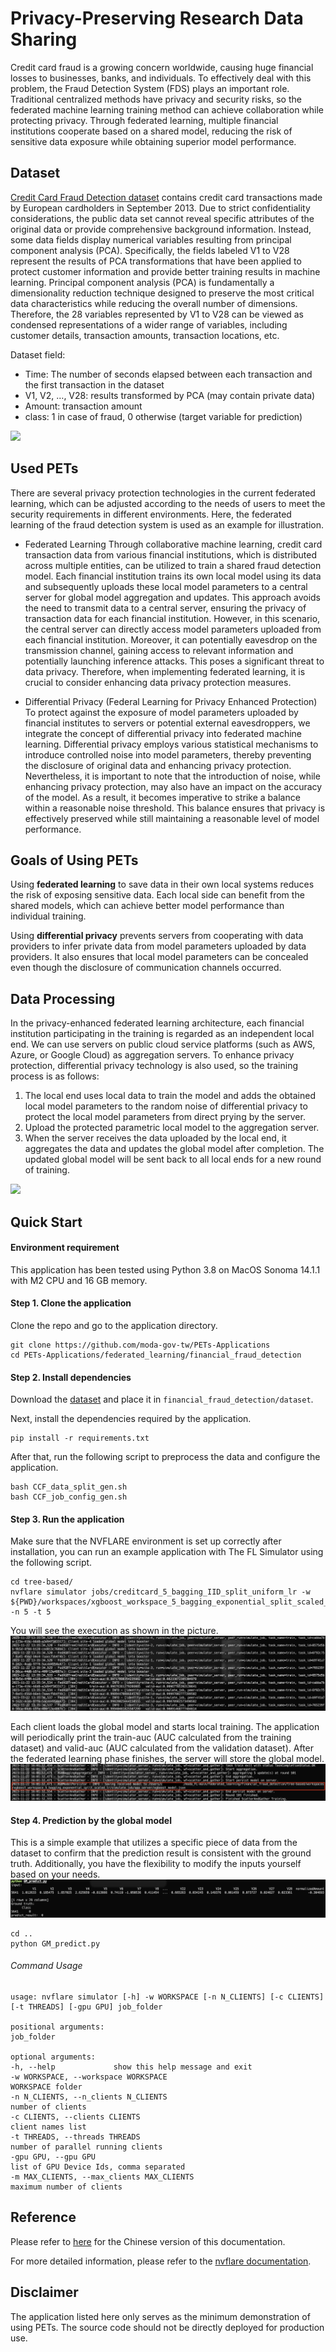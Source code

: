 
# Privacy-Preserving Research Data Sharing

Credit card fraud is a growing concern worldwide, causing huge financial losses to businesses, banks, and individuals. To effectively deal with this problem, the Fraud Detection System (FDS) plays an important role. Traditional centralized methods have privacy and security risks, so the federated machine learning training method can achieve collaboration while protecting privacy. Through federated learning, multiple financial institutions cooperate based on a shared model, reducing the risk of sensitive data exposure while obtaining superior model performance.

## Dataset

[Credit Card Fraud Detection dataset](https://www.kaggle.com/datasets/mlg-ulb/creditcardfraud)
contains credit card transactions made by European cardholders in September 2013. Due to strict confidentiality considerations, the public data set cannot reveal specific attributes of the original data or provide comprehensive background information. Instead, some data fields display numerical variables resulting from principal component analysis (PCA). Specifically, the fields labeled V1 to V28 represent the results of PCA transformations that have been applied to protect customer information and provide better training results in machine learning.
Principal component analysis (PCA) is fundamentally a dimensionality reduction technique designed to preserve the most critical data characteristics while reducing the overall number of dimensions. Therefore, the 28 variables represented by V1 to V28 can be viewed as condensed representations of a wider range of variables, including customer details, transaction amounts, transaction locations, etc.


Dataset field:
- Time: The number of seconds elapsed between each transaction and the first transaction in the dataset
- V1, V2, …, V28: results transformed by PCA (may contain private data)
- Amount: transaction amount
- class: 1 in case of fraud, 0 otherwise (target variable for prediction)

![](https://hackmd.io/_uploads/rkfjVI0a2.jpg)


## Used PETs

There are several privacy protection technologies in the current federated learning, which can be adjusted according to the needs of users to meet the security requirements in different environments. Here, the federated learning of the fraud detection system is used as an example for illustration.

* Federated Learning
Through collaborative machine learning, credit card transaction data from various financial institutions, which is distributed across multiple entities, can be utilized to train a shared fraud detection model. Each financial institution trains its own local model using its data and subsequently uploads these local model parameters to a central server for global model aggregation and updates. This approach avoids the need to transmit data to a central server, ensuring the privacy of transaction data for each financial institution.
However, in this scenario, the central server can directly access model parameters uploaded from each financial institution. Moreover, it can potentially eavesdrop on the transmission channel, gaining access to relevant information and potentially launching inference attacks. This poses a significant threat to data privacy. Therefore, when implementing federated learning, it is crucial to consider enhancing data privacy protection measures.

* Differential Privacy (Federal Learning for Privacy Enhanced Protection)
To protect against the exposure of model parameters uploaded by financial institutes to servers or potential external eavesdroppers, we integrate the concept of differential privacy into federated machine learning.
Differential privacy employs various statistical mechanisms to introduce controlled noise into model parameters, thereby preventing the disclosure of original data and enhancing privacy protection. Nevertheless, it is important to note that the introduction of noise, while enhancing privacy protection, may also have an impact on the accuracy of the model. As a result, it becomes imperative to strike a balance within a reasonable noise threshold. This balance ensures that privacy is effectively preserved while still maintaining a reasonable level of model performance.

## Goals of Using PETs

Using **federated learning** to save data in their own local systems reduces the risk of exposing sensitive data. Each local side can benefit from the shared models, which can achieve better model performance than individual training.

Using **differential privacy** prevents servers from cooperating with data providers to infer private data from model parameters uploaded by data providers. It also ensures that local model parameters can be concealed even though the disclosure of communication channels occurred. 

## Data Processing

In the privacy-enhanced federated learning architecture, each financial institution participating in the training is regarded as an independent local end. We can use servers on public cloud service platforms (such as AWS, Azure, or Google Cloud) as aggregation servers. To enhance privacy protection, differential privacy technology is also used, so the training process is as follows:
1.  The local end uses local data to train the model and adds the obtained local model parameters to the random noise of differential privacy to protect the local model parameters from direct prying by the server.
2.  Upload the protected parametric local model to the aggregation server.
3.	When the server receives the data uploaded by the local end, it aggregates the data and updates the global model after completion. The updated global model will be sent back to all local ends for a new round of training.

![](https://hackmd.io/_uploads/HyTeH80T3.jpg)

## Quick Start

#### Environment requirement

This application has been tested using Python 3.8 on MacOS Sonoma 14.1.1 with M2 CPU and 16 GB memory.

#### Step 1. Clone the application

Clone the repo and go to the application directory.
```
git clone https://github.com/moda-gov-tw/PETs-Applications
cd PETs-Applications/federated_learning/financial_fraud_detection
```
#### Step 2. Install dependencies

Download the [dataset](https://www.kaggle.com/datasets/mlg-ulb/creditcardfraud/) and place it in `financial_fraud_detection/dataset`.

Next, install the dependencies required by the application.

```
pip install -r requirements.txt
```

After that, run the following script to preprocess the data and configure the application.
```
bash CCF_data_split_gen.sh
bash CCF_job_config_gen.sh
```

#### Step 3. Run the application

Make sure that the NVFLARE environment is set up correctly after installation, you can run an example application with The FL Simulator using the following script.

```
cd tree-based/
nvflare simulator jobs/creditcard_5_bagging_IID_split_uniform_lr -w ${PWD}/workspaces/xgboost_workspace_5_bagging_exponential_split_scaled_lr -n 5 -t 5
```

You will see the execution as shown in the picture.
![execution](./figures/execution.png)

Each client loads the global model and starts local training. The application will periodically print the train-auc (AUC calculated from the training dataset) and valid-auc (AUC calculated from the validation dataset).
After the federated learning phase finishes, the server will store the global model.
![execution](./figures/store_model.png)

#### Step 4. Prediction by the global model

This is a simple example that utilizes a specific piece of data from the dataset to confirm that the prediction result is consistent with the ground truth. Additionally, you have the flexibility to modify the inputs yourself based on your needs.
![execution](./figures/GM_predict.png)

```
cd ..
python GM_predict.py
```

###### Command Usage
```
usage: nvflare simulator [-h] -w WORKSPACE [-n N_CLIENTS] [-c CLIENTS] [-t THREADS] [-gpu GPU] job_folder

positional arguments:
job_folder

optional arguments:
-h, --help             show this help message and exit
-w WORKSPACE, --workspace WORKSPACE
WORKSPACE folder
-n N_CLIENTS, --n_clients N_CLIENTS
number of clients
-c CLIENTS, --clients CLIENTS
client names list
-t THREADS, --threads THREADS
number of parallel running clients
-gpu GPU, --gpu GPU
list of GPU Device Ids, comma separated
-m MAX_CLIENTS, --max_clients MAX_CLIENTS
maximum number of clients
```

## Reference
Please refer to [here](https://hackmd.io/@petworks/S1mOhh90n) for the Chinese version of this documentation. 

For more detailed information, please refer to the [nvflare documentation](https://nvflare.readthedocs.io/en/main/index.html).

## Disclaimer
The application listed here only serves as the minimum demonstration of using PETs. The source code should not be directly deployed for production use.
